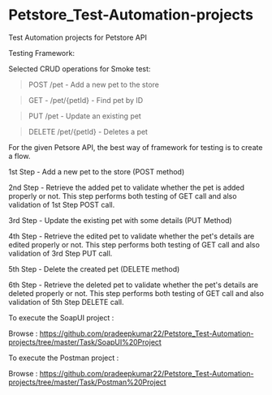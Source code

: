 # Petstore_Test-Automation-projects
Test Automation projects for Petstore API

Testing Framework:

Selected CRUD operations for Smoke test:

  > POST /pet - Add a new pet to the store
  
  > GET - /pet/{petId}  - Find pet by ID
  
  > PUT /pet - Update an existing pet
  
  > DELETE /pet/{petId}  - Deletes a pet

For the given Petsore API, the best way of framework for testing is to create a flow.

  1st Step - Add a new pet to the store (POST method)
  
  2nd Step - Retrieve the added pet to validate whether the pet is added properly or not. 
	     This step performs both testing of GET call and also validation of 1st Step POST call.
			
  3rd Step - Update the existing pet with some details (PUT Method)
  
  4th Step - Retrieve the edited pet to validate whether the pet's details are edited properly or not. 
	     This step performs both testing of GET call and also validation of 3rd Step PUT call.
			
  5th Step - Delete the created pet (DELETE method)
  
  6th Step - Retrieve the deleted pet to validate whether the pet's details are deleted properly or not. 
	     This step performs both testing of GET call and also validation of 5th Step DELETE call.


To execute the SoapUI project :

Browse : https://github.com/pradeepkumar22/Petstore_Test-Automation-projects/tree/master/Task/SoapUI%20Project

To execute the Postman project :

Browse : https://github.com/pradeepkumar22/Petstore_Test-Automation-projects/tree/master/Task/Postman%20Project
